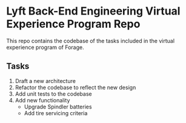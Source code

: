 # Lyft Back-End Engineering Virtual Experience Program Repo
This repo contains the codebase of the tasks included in the virtual experience program of Forage.

## Tasks
1. Draft a new architecture
2. Refactor the codebase to reflect the new design
3. Add unit tests to the codebase
4. Add new functionality
   - Upgrade Spindler batteries
   - Add tire servicing criteria


